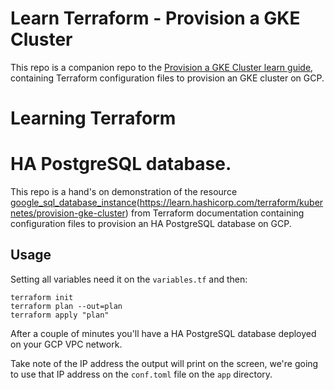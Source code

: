 # Learn Terraform - Provision a GKE Cluster

This repo is a companion repo to the [Provision a GKE Cluster learn guide](https://learn.hashicorp.com/terraform/kubernetes/provision-gke-cluster), containing Terraform configuration files to provision an GKE cluster on GCP.
# Learning Terraform
# HA PostgreSQL database.

This repo is a hand's on demonstration of the resource [google_sql_database_instance](https://registry.terraform.io/providers/hashicorp/google/latest/docs/resources/sql_database_instance)(https://learn.hashicorp.com/terraform/kubernetes/provision-gke-cluster) from Terraform documentation containing configuration files to provision an HA PostgreSQL database on GCP.

## Usage

Setting all variables need it on the `variables.tf` and then:

```
terraform init
terraform plan --out=plan
terraform apply "plan"
```
After a couple of minutes you'll have a HA PostgreSQL database deployed on your GCP VPC network.

Take note of the IP address the output will print on the screen, we're going to use that IP address on the `conf.toml` file on the `app` directory. 
